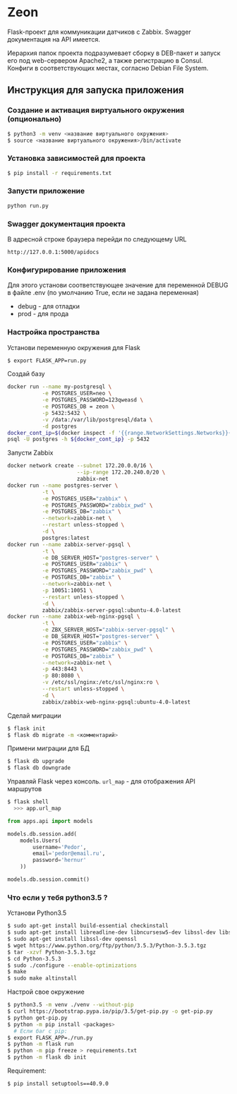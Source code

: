 # Zeon

Flask-проект для коммуникации датчиков с Zabbix. Swagger документация на API имеется.

Иерархия папок проекта подразумевает сборку в DEB-пакет и запуск его под web-сервером Apache2, 
а также регистрацию в Consul. Конфиги в соответствующих местах, согласно Debian File System.

## Инструкция для запуска приложения

### Создание и активация виртуального окружения (опционально)

```bash
$ python3 -m venv <название виртуального окружения>
$ source <название виртуального окружения>/bin/activate
```

### Установка зависимостей для проекта
```bash
$ pip install -r requirements.txt
```

### Запусти приложение
```bash
python run.py
```

### Swagger документация проекта
В адресной строке браузера перейди по следующему URL
```
http://127.0.0.1:5000/apidocs
```

### Конфигурирование приложения
Для этого установи соответствующее значение 
для переменной DEBUG в файле .env (по умолчанию True, если не задана переменная)
* debug - для отладки
* prod - для прода

### Настройка пространства
Установи переменную окружения для Flask
```bash
$ export FLASK_APP=run.py
```

Создай базу
```bash
docker run --name my-postgresql \
           -e POSTGRES_USER=neo \
           -e POSTGRES_PASSWORD=123qweasd \
           -e POSTGRES_DB = zeon \
           -p 5432:5432 \
           -v /data:/var/lib/postgresql/data \
           -d postgres
docker_cont_ip=$(docker inspect -f '{{range.NetworkSettings.Networks}}{{.IPAddress}}{{end}}' my-postgresql)
psql -U postgres -h ${docker_cont_ip} -p 5432
```

Запусти Zabbix
```bash
docker network create --subnet 172.20.0.0/16 \
                      --ip-range 172.20.240.0/20 \
                      zabbix-net
docker run --name postgres-server \
           -t \
           -e POSTGRES_USER="zabbix" \
           -e POSTGRES_PASSWORD="zabbix_pwd" \
           -e POSTGRES_DB="zabbix" \
           --network=zabbix-net \
           --restart unless-stopped \
           -d \
           postgres:latest
docker run --name zabbix-server-pgsql \
           -t \
           -e DB_SERVER_HOST="postgres-server" \
           -e POSTGRES_USER="zabbix" \
           -e POSTGRES_PASSWORD="zabbix_pwd" \
           -e POSTGRES_DB="zabbix" \
           --network=zabbix-net \
           -p 10051:10051 \
           --restart unless-stopped \
           -d \
           zabbix/zabbix-server-pgsql:ubuntu-4.0-latest
docker run --name zabbix-web-nginx-pgsql \
           -t \
           -e ZBX_SERVER_HOST="zabbix-server-pgsql" \
           -e DB_SERVER_HOST="postgres-server" \
           -e POSTGRES_USER="zabbix" \
           -e POSTGRES_PASSWORD="zabbix_pwd" \
           -e POSTGRES_DB="zabbix" \
           --network=zabbix-net \
           -p 443:8443 \
           -p 80:8080 \
           -v /etc/ssl/nginx:/etc/ssl/nginx:ro \
           --restart unless-stopped \
           -d \
           zabbix/zabbix-web-nginx-pgsql:ubuntu-4.0-latest
```

Сделай миграции
```bash
$ flask init
$ flask db migrate -m <комментарий>
```

Примени миграции для БД
```bash
$ flask db upgrade
$ flask db downgrade
```

Управляй Flask через консоль. ```url_map``` - для отображения API маршрутов
```bash
$ flask shell
  >>> app.url_map 
```
```python
from apps.api import models

models.db.session.add(
    models.Users(
        username='Pedor', 
        email='pedor@email.ru', 
        password='hernur'
    ))

models.db.session.commit()
```

### Что если у тебя python3.5 ?

Установи Python3.5
```bash
$ sudo apt-get install build-essential checkinstall
$ sudo apt-get install libreadline-dev libncursesw5-dev libssl-dev libsqlite3-dev tk-dev libgdm-dev libc6-dev libbz2-dev
$ sudo apt-get install libssl-dev openssl
$ wget https://www.python.org/ftp/python/3.5.3/Python-3.5.3.tgz
$ tar -xzvf Python-3.5.3.tgz
$ cd Python-3.5.3
$ sudo ./configure --enable-optimizations
$ make
$ sudo make altinstall
```

Настрой свое окружение
```bash
$ python3.5 -m venv ./venv --without-pip
$ curl https://bootstrap.pypa.io/pip/3.5/get-pip.py -o get-pip.py
$ python get-pip.py
$ python -m pip install <packages>
  # Если баг с pip:
$ export FLASK_APP=./run.py
$ python -m flask run
$ python -m pip freeze > requirements.txt
$ python -m flask db init
```

Requirement:
```bash
$ pip install setuptools==40.9.0
```

```dotenv

```